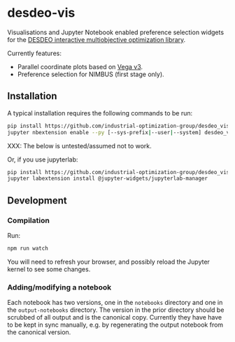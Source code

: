 # desdeo-vis

Visualisations and Jupyter Notebook enabled preference selection widgets for
the [DESDEO interactive multiobjective optimization library](https://github.com/industrial-optimization-group/pyDESDEO).

Currently features:
 * Parallel coordinate plots based on [Vega v3](https://vega.github.io/).
 * Preference selection for NIMBUS (first stage only).

## Installation

A typical installation requires the following commands to be run:

```bash
pip install https://github.com/industrial-optimization-group/desdeo_vis.git#egg=desdeo_vis
jupyter nbextension enable --py [--sys-prefix|--user|--system] desdeo_vis
```

XXX: The below is untested/assumed not to work.

Or, if you use jupyterlab:

```bash
pip install https://github.com/industrial-optimization-group/desdeo_vis.git#egg=desdeo_vis
jupyter labextension install @jupyter-widgets/jupyterlab-manager
```

## Development ##

### Compilation ###

Run:

```bash
npm run watch
```

You will need to refresh your browser, and possibly reload the Jupyter kernel to see some changes.

### Adding/modifying a notebook ###

Each notebook has two versions, one in the `notebooks` directory and one in the
`output-notebooks` directory. The version in the prior directory should be
scrubbed of all output and is the canonical copy. Currently they have have to
be kept in sync manually, e.g. by regenerating the output notebook from the
canonical version.
